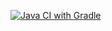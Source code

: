 [![Java CI with Gradle](https://github.com/NikitosSpiridonov/CardWithChangeDelivery/actions/workflows/gradle.yml/badge.svg)](https://github.com/NikitosSpiridonov/CardWithChangeDelivery/actions/workflows/gradle.yml)